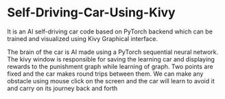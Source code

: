 # Self-Driving-Car-Using-Kivy
It is an AI self-driving car code based on PyTorch backend which can be trained and visualized using Kivy Graphical interface.

The brain of the car is AI made using a PyTorch sequential neural network. The kivy window is responsible for saving the learning car and displaying rewards to the punishment graph while learning of graph. Two points are fixed and the car makes round trips between them. We can make any obstacle using mouse click on the screen and the car will learn to avoid it and carry on its journey back and forth
